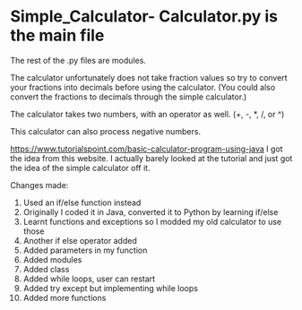 # Simple_Calculator- Calculator.py is the main file
The rest of the .py files are modules.

The calculator unfortunately does not take fraction values so try to convert your fractions into decimals
before using the calculator. (You could also convert the fractions to decimals through the simple calculator.)

The calculator takes two numbers, with an operator as well. (+, -, *, /, or ^)

This calculator can also process negative numbers.


https://www.tutorialspoint.com/basic-calculator-program-using-java
I got the idea from this website.
I actually barely looked at the tutorial and just got the idea of the simple calculator off it.

Changes made:

1. Used an if/else function instead
2. Originally I coded it in Java, converted it to Python by learning if/else 
3. Learnt functions and exceptions so I modded my old calculator to use those
4. Another if else operator added
5. Added parameters in my function
6. Added modules
7. Added class
8. Added while loops, user can restart
9. Added try except but implementing while loops
10. Added more functions
